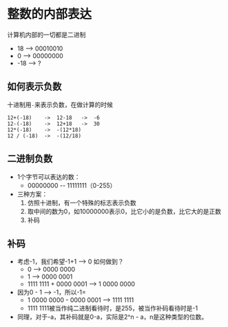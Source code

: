 # 整数的内部表达

计算机内部的一切都是二进制

- 18    --> 00010010
- 0     --> 00000000
- -18   --> ?

## 如何表示负数

十进制用`-`来表示负数，在做计算的时候

```
12+(-18)    ->  12-18   ->  -6
12-(-18)    ->  12+18   ->  30
12*(-18)    ->  -(12*18)
12 / (-18)  ->  -(12/18)
```

## 二进制负数

- 1个字节可以表达的数：
    - 00000000 -- 11111111（0-255）
- 三种方案：
    1. 仿照十进制，有一个特殊的标志表示负数
    2. 取中间的数为0，如10000000表示0，比它小的是负数，比它大的是正数
    3. 补码

## 补码

- 考虑-1，我们希望-1+1 --> 0 如何做到？
    - 0 --> 0000 0000
    - 1 --> 0000 0001
    - 1111 1111 + 0000 0001 --> 1 0000 0000
- 因为0 - 1 --> -1，所以-1=
    - 1 0000 0000 - 0000 0001 --> 1111 1111
    - 1111 1111被当作纯二进制看待时，是255，被当作补码看待时是-1
- 同理，对于-a，其补码就是0-a，实际是2^n - a，n是这种类型的位数。

